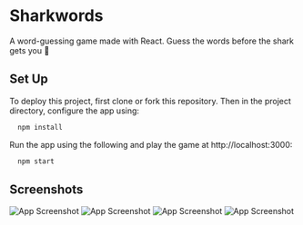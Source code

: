 # Sharkwords

A word-guessing game made with React. Guess the words before the shark gets you 🦈

## Set Up

To deploy this project, first clone or fork this repository.
Then in the project directory, configure the app using:

```bash
  npm install
```

Run the app using the following and play the game at http://localhost:3000:

```bash
  npm start
```

## Screenshots

![App Screenshot](sharkwords/public/img/demo1.png)
![App Screenshot](sharkwords/public/img/demo2.png)
![App Screenshot](sharkwords/public/img/demo3.png)
![App Screenshot](sharkwords/public/img/demo4.png)
